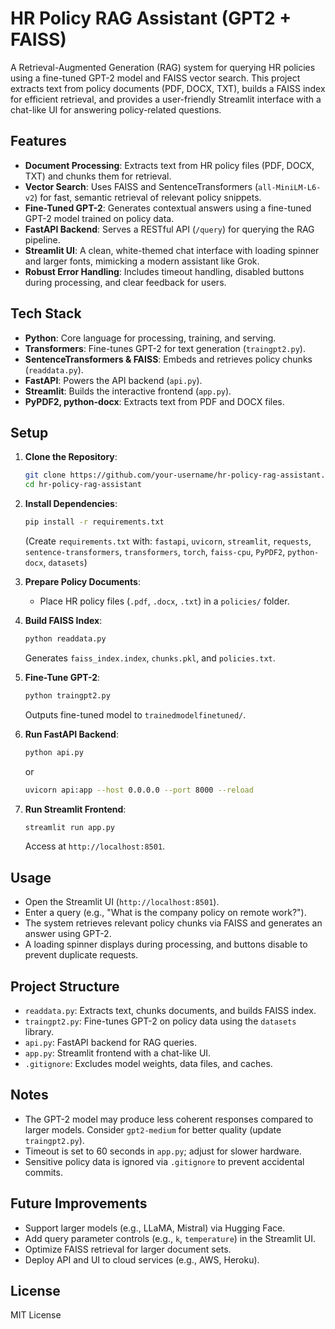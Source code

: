 # HR Policy RAG Assistant (GPT2 + FAISS)

A Retrieval-Augmented Generation (RAG) system for querying HR policies using a fine-tuned GPT-2 model and FAISS vector search. This project extracts text from policy documents (PDF, DOCX, TXT), builds a FAISS index for efficient retrieval, and provides a user-friendly Streamlit interface with a chat-like UI for answering policy-related questions.

## Features

- **Document Processing**: Extracts text from HR policy files (PDF, DOCX, TXT) and chunks them for retrieval.
- **Vector Search**: Uses FAISS and SentenceTransformers (`all-MiniLM-L6-v2`) for fast, semantic retrieval of relevant policy snippets.
- **Fine-Tuned GPT-2**: Generates contextual answers using a fine-tuned GPT-2 model trained on policy data.
- **FastAPI Backend**: Serves a RESTful API (`/query`) for querying the RAG pipeline.
- **Streamlit UI**: A clean, white-themed chat interface with loading spinner and larger fonts, mimicking a modern assistant like Grok.
- **Robust Error Handling**: Includes timeout handling, disabled buttons during processing, and clear feedback for users.

## Tech Stack

- **Python**: Core language for processing, training, and serving.
- **Transformers**: Fine-tunes GPT-2 for text generation (`traingpt2.py`).
- **SentenceTransformers & FAISS**: Embeds and retrieves policy chunks (`readdata.py`).
- **FastAPI**: Powers the API backend (`api.py`).
- **Streamlit**: Builds the interactive frontend (`app.py`).
- **PyPDF2, python-docx**: Extracts text from PDF and DOCX files.

## Setup

1. **Clone the Repository**:

   ```bash
   git clone https://github.com/your-username/hr-policy-rag-assistant.git
   cd hr-policy-rag-assistant
   ```

2. **Install Dependencies**:

   ```bash
   pip install -r requirements.txt
   ```

   (Create `requirements.txt` with: `fastapi`, `uvicorn`, `streamlit`, `requests`, `sentence-transformers`, `transformers`, `torch`, `faiss-cpu`, `PyPDF2`, `python-docx`, `datasets`)

3. **Prepare Policy Documents**:

   - Place HR policy files (`.pdf`, `.docx`, `.txt`) in a `policies/` folder.

4. **Build FAISS Index**:

   ```bash
   python readdata.py
   ```

   Generates `faiss_index.index`, `chunks.pkl`, and `policies.txt`.

5. **Fine-Tune GPT-2**:

   ```bash
   python traingpt2.py
   ```

   Outputs fine-tuned model to `trainedmodelfinetuned/`.

6. **Run FastAPI Backend**:

   ```bash
   python api.py
   ```

   or

   ```bash
   uvicorn api:app --host 0.0.0.0 --port 8000 --reload
   ```

7. **Run Streamlit Frontend**:
   ```bash
   streamlit run app.py
   ```
   Access at `http://localhost:8501`.

## Usage

- Open the Streamlit UI (`http://localhost:8501`).
- Enter a query (e.g., "What is the company policy on remote work?").
- The system retrieves relevant policy chunks via FAISS and generates an answer using GPT-2.
- A loading spinner displays during processing, and buttons disable to prevent duplicate requests.

## Project Structure

- `readdata.py`: Extracts text, chunks documents, and builds FAISS index.
- `traingpt2.py`: Fine-tunes GPT-2 on policy data using the `datasets` library.
- `api.py`: FastAPI backend for RAG queries.
- `app.py`: Streamlit frontend with a chat-like UI.
- `.gitignore`: Excludes model weights, data files, and caches.

## Notes

- The GPT-2 model may produce less coherent responses compared to larger models. Consider `gpt2-medium` for better quality (update `traingpt2.py`).
- Timeout is set to 60 seconds in `app.py`; adjust for slower hardware.
- Sensitive policy data is ignored via `.gitignore` to prevent accidental commits.

## Future Improvements

- Support larger models (e.g., LLaMA, Mistral) via Hugging Face.
- Add query parameter controls (e.g., `k`, `temperature`) in the Streamlit UI.
- Optimize FAISS retrieval for larger document sets.
- Deploy API and UI to cloud services (e.g., AWS, Heroku).

## License

MIT License
